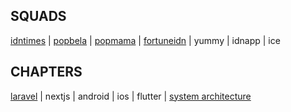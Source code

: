 ## SQUADS

[idntimes](https://github.com/IDN-Media/README.idntimes.com) |
[popbela](https://github.com/IDN-Media/README.popbela.com) |
[popmama](https://github.com/IDN-Media/README.popmama.com) |
[fortuneidn](https://github.com/IDN-Media/README.fortuneidn.com) |
yummy |
idnapp |
ice

## CHAPTERS

[laravel](https://github.com/IDN-Media/dot-github-private/blob/master/laravel.md) |
nextjs |
android |
ios |
flutter |
[system architecture](https://github.com/IDN-Media/dot-github-private/blob/master/openapi.md)
